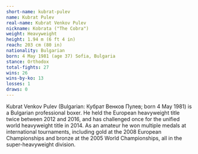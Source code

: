```yaml
---
short-name: kubrat-pulev
name: Kubrat Pulev
real-name: Kubrat Venkov Pulev
nickname: Kobrata ("The Cobra")
weight: Heavyweight
height:	1.94 m (6 ft 4 in)
reach: 203 cm (80 in)
nationality: Bulgarian
born: 4 May 1981 (age 37) Sofia, Bulgaria
stance: Orthodox
total-fights: 27
wins: 26
wins-by-ko: 13
losses:	1
draws: 0
---
```

Kubrat Venkov Pulev (Bulgarian: Кубрат Венков Пулев; born 4 May 1981) is a Bulgarian professional boxer. He held the European heavyweight title twice between 2012 and 2016, and has challenged once for the unified world heavyweight title in 2014. As an amateur he won multiple medals at international tournaments, including gold at the 2008 European Championships and bronze at the 2005 World Championships, all in the super-heavyweight division.